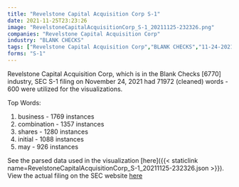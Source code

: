 ```yaml
---
title: "Revelstone Capital Acquisition Corp S-1"
date: 2021-11-25T23:23:26
image: "RevelstoneCapitalAcquisitionCorp_S-1_20211125-232326.png"
companies: "Revelstone Capital Acquisition Corp"
industry: "BLANK CHECKS"
tags: ["Revelstone Capital Acquisition Corp","BLANK CHECKS","11-24-2021","S-1"]
forms: "S-1"
---
```

Revelstone Capital Acquisition Corp, which is in the Blank Checks [6770] industry, SEC S-1 filing on November 24, 2021 had 71972 (cleaned) words - 600 were utilized for the visualizations.

Top Words:
1. business - 1769 instances
2. combination - 1357 instances
3. shares - 1280 instances
4. initial - 1088 instances
5. may - 926 instances


See the parsed data used in the visualization [here]({{< staticlink name=RevelstoneCapitalAcquisitionCorp_S-1_20211125-232326.json >}}).  
View the actual filing on the SEC website [here](https://www.sec.gov/Archives/edgar/data/1874218/0001104659-21-143588.txt)